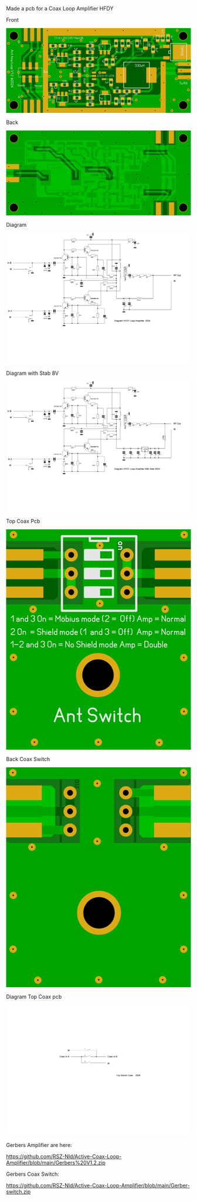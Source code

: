 Made a pcb for a Coax Loop Amplifier HFDY


Front

![Photo 4]( https://github.com/RSZ-Nld/Active-Coax-Loop-Amplifier/blob/main/Front.JPG)

Back

![Photo 5](https://github.com/RSZ-Nld/Active-Coax-Loop-Amplifier/blob/main/Back.JPG)

Diagram

![Photo 6]( https://github.com/RSZ-Nld/Active-Coax-Loop-Amplifier/blob/main/Diagram-Loop-Amplifier.JPG)

Diagram with Stab 8V

![Photo 16](https://github.com/RSZ-Nld/Active-Coax-Loop-Amplifier/blob/main/Diagram-Loop-Amplifier-Stab.JPG)


Top Coax Pcb

![Photo 7]( https://github.com/RSZ-Nld/Active-Coax-Loop-Amplifier/blob/main/Top-Switch-Loop-pcb.JPG)

Back Coax Switch

![Photo 9](https://github.com/RSZ-Nld/Active-Coax-Loop-Amplifier/blob/main/Back-Switch.JPG)

Diagram Top Coax pcb

![Photo 8](https://github.com/RSZ-Nld/Active-Coax-Loop-Amplifier/blob/main/Top-Switch-Loop.JPG)


Gerbers Amplifier are here:

https://github.com/RSZ-Nld/Active-Coax-Loop-Amplifier/blob/main/Gerbers%20V1.2.zip

Gerbers Coax Switch:

https://github.com/RSZ-Nld/Active-Coax-Loop-Amplifier/blob/main/Gerber-switch.zip
